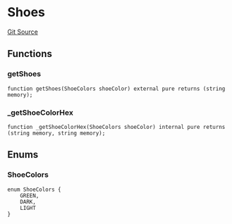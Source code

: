 # Shoes
[Git Source](https://github.com/digiv3rse/protocol-contracts/blob/78826068117a4eb9f5d01837d2d88deb72b92ea0/contracts/libraries/svgs/Profile/Shoes.sol)


## Functions
### getShoes


```solidity
function getShoes(ShoeColors shoeColor) external pure returns (string memory);
```

### _getShoeColorHex


```solidity
function _getShoeColorHex(ShoeColors shoeColor) internal pure returns (string memory, string memory);
```

## Enums
### ShoeColors

```solidity
enum ShoeColors {
    GREEN,
    DARK,
    LIGHT
}
```

